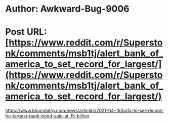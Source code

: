 # Author: Awkward-Bug-9006
# Post URL: [https://www.reddit.com/r/Superstonk/comments/msb1tj/alert_bank_of_america_to_set_record_for_largest/](https://www.reddit.com/r/Superstonk/comments/msb1tj/alert_bank_of_america_to_set_record_for_largest/)


https://www.bloomberg.com/news/articles/2021-04-16/bofa-to-set-record-for-largest-bank-bond-sale-at-15-billion